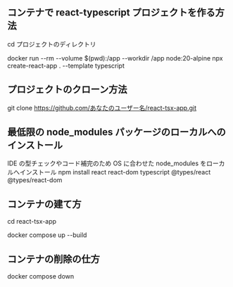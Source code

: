 ## コンテナで react-typescript プロジェクトを作る方法

cd プロジェクトのディレクトリ

docker run --rm --volume $(pwd):/app --workdir /app node:20-alpine npx create-react-app . --template typescript

## プロジェクトのクローン方法

git clone https://github.com/あなたのユーザー名/react-tsx-app.git

## 最低限の node_modules パッケージのローカルへのインストール

IDE の型チェックやコード補完のため OS に合わせた node_modules をローカルへインストール
npm install react react-dom typescript @types/react @types/react-dom

## コンテナの建て方

cd react-tsx-app

docker compose up --build

## コンテナの削除の仕方

docker compose down
